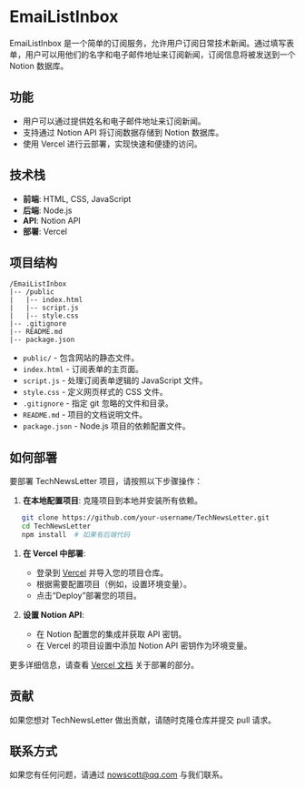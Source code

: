 # EmaiListInbox

EmaiListInbox 是一个简单的订阅服务，允许用户订阅日常技术新闻。通过填写表单，用户可以用他们的名字和电子邮件地址来订阅新闻，订阅信息将被发送到一个 Notion 数据库。

## 功能

- 用户可以通过提供姓名和电子邮件地址来订阅新闻。
- 支持通过 Notion API 将订阅数据存储到 Notion 数据库。
- 使用 Vercel 进行云部署，实现快速和便捷的访问。

## 技术栈

- **前端**: HTML, CSS, JavaScript
- **后端**: Node.js 
- **API**: Notion API
- **部署**: Vercel

## 项目结构
```
/EmaiListInbox
|-- /public
|   |-- index.html
|   |-- script.js
|   |-- style.css
|-- .gitignore
|-- README.md
|-- package.json
```
- `public/` - 包含网站的静态文件。
- `index.html` - 订阅表单的主页面。
- `script.js` - 处理订阅表单逻辑的 JavaScript 文件。
- `style.css` - 定义网页样式的 CSS 文件。
- `.gitignore` - 指定 git 忽略的文件和目录。
- `README.md` - 项目的文档说明文件。
- `package.json` - Node.js 项目的依赖配置文件。

## 如何部署

要部署 TechNewsLetter 项目，请按照以下步骤操作：

1. **在本地配置项目**:
   克隆项目到本地并安装所有依赖。

```bash
   git clone https://github.com/your-username/TechNewsLetter.git
   cd TechNewsLetter
   npm install  # 如果有后端代码
```

1. **在 Vercel 中部署**:
   - 登录到 [Vercel](https://vercel.com) 并导入您的项目仓库。
   - 根据需要配置项目（例如，设置环境变量）。
   - 点击“Deploy”部署您的项目。

2. **设置 Notion API**:
   - 在 Notion 配置您的集成并获取 API 密钥。
   - 在 Vercel 的项目设置中添加 Notion API 密钥作为环境变量。

更多详细信息，请查看 [Vercel 文档](https://vercel.com/docs) 关于部署的部分。

## 贡献

如果您想对 TechNewsLetter 做出贡献，请随时克隆仓库并提交 pull 请求。

## 联系方式

如果您有任何问题，请通过 nowscott@qq.com 与我们联系。
